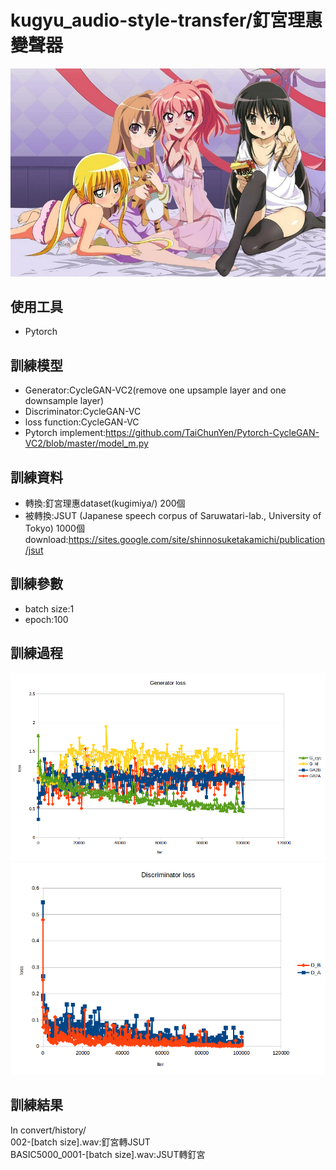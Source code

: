 # kugyu_audio-style-transfer/釘宮理惠變聲器
![image](https://github.com/TaiChunYen/kugyu_audio-style-transfer/blob/master/figure/kugimiya4moe.jpeg)
## 使用工具
* Pytorch  

## 訓練模型
* Generator:CycleGAN-VC2(remove one upsample layer and one downsample layer)  
* Discriminator:CycleGAN-VC  
* loss function:CycleGAN-VC
* Pytorch implement:https://github.com/TaiChunYen/Pytorch-CycleGAN-VC2/blob/master/model_m.py  
## 訓練資料
* 轉換:釘宮理惠dataset(kugimiya/) 200個  
* 被轉換:JSUT (Japanese speech corpus of Saruwatari-lab., University of Tokyo) 1000個  
download:https://sites.google.com/site/shinnosuketakamichi/publication/jsut  

## 訓練參數
* batch size:1  
* epoch:100  

## 訓練過程
![image](https://github.com/TaiChunYen/kugyu_audio-style-transfer/blob/master/figure/g_loss.png)
![image](https://github.com/TaiChunYen/kugyu_audio-style-transfer/blob/master/figure/d_loss.png)
## 訓練結果
In convert/history/  
002-[batch size].wav:釘宮轉JSUT  
BASIC5000_0001-[batch size].wav:JSUT轉釘宮  



